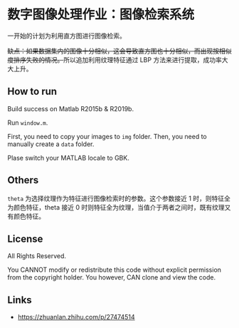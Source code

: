 # 数字图像处理作业：图像检索系统

一开始的计划为利用直方图进行图像检索。

~~缺点：如果数据集内的图像十分相似，这会导致直方图也十分相似，而出现按相似度排序失败的情况。~~所以追加利用纹理特征通过 LBP 方法来进行提取，成功率大大上升。

## How to run

Build success on Matlab R2015b & R2019b.

Run `window.m`.

First, you need to copy your images to `img` folder. Then, you need to manually create a `data` folder.

Plase switch your MATLAB locale to GBK.

## Others

`theta` 为选择纹理作为特征进行图像检索时的参数。这个参数接近 1 时，则特征全为颜色特征，theta 接近 0 时则特征全为纹理，当值介于两者之间时，既有纹理又有颜色特征。

## License

All Rights Reserved.

You CANNOT modify or redistribute this code without explicit permission from the copyright holder. You however, CAN clone and view the code.

## Links

 - https://zhuanlan.zhihu.com/p/27474514